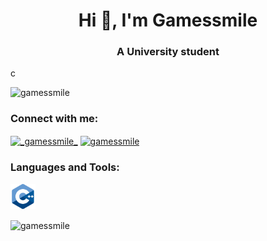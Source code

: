 <h1 align="center">Hi 👋, I'm Gamessmile</h1>
<h3 align="center">A University student</h3>
<img=https://64.media.tumblr.com/ba8c705edd2bed0a28d9458811155d69/tumblr_onxkyoloha1w05w8zo1_500.gif>c</img>

<p align="left"> <img src="https://komarev.com/ghpvc/?username=gamessmile&label=Profile%20views&color=0e75b6&style=flat" alt="gamessmile" /> </p>

<h3 align="left">Connect with me:</h3>
<p align="left">
<a href="https://instagram.com/_gamessmile_" target="blank"><img align="center" src="https://raw.githubusercontent.com/rahuldkjain/github-profile-readme-generator/master/src/images/icons/Social/instagram.svg" alt="_gamessmile_" height="30" width="40" /></a>
<a href="https://www.youtube.com/c/gamessmile" target="blank"><img align="center" src="https://raw.githubusercontent.com/rahuldkjain/github-profile-readme-generator/master/src/images/icons/Social/youtube.svg" alt="gamessmile" height="30" width="40" /></a>
</p>

<h3 align="left">Languages and Tools:</h3>
<p align="left"> <a href="https://www.w3schools.com/cpp/" target="_blank" rel="noreferrer"> <img src="https://raw.githubusercontent.com/devicons/devicon/master/icons/cplusplus/cplusplus-original.svg" alt="cplusplus" width="40" height="40"/> </a> </p>

<p><img align="center" src="https://github-readme-stats.vercel.app/api/top-langs?username=gamessmile&show_icons=true&theme=dark&locale=en&layout=compact" alt="gamessmile" /></p>
